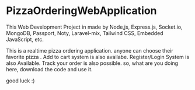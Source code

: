 # PizzaOrderingWebApplication
This Web Development Project in made by Node,js, Express.js, Socket.io,  MongoDB, Passport, Noty, Laravel-mix, Tailwind CSS, Embedded JavaScript, etc.

This is a realtime pizza ordering application. anyone can choose their favorite pizza . Add to cart system is also availabe. Register/Login System is also Available. 
Track your order is also possible. 
so, what are you doing here, download the code and use it.

good luck :)
